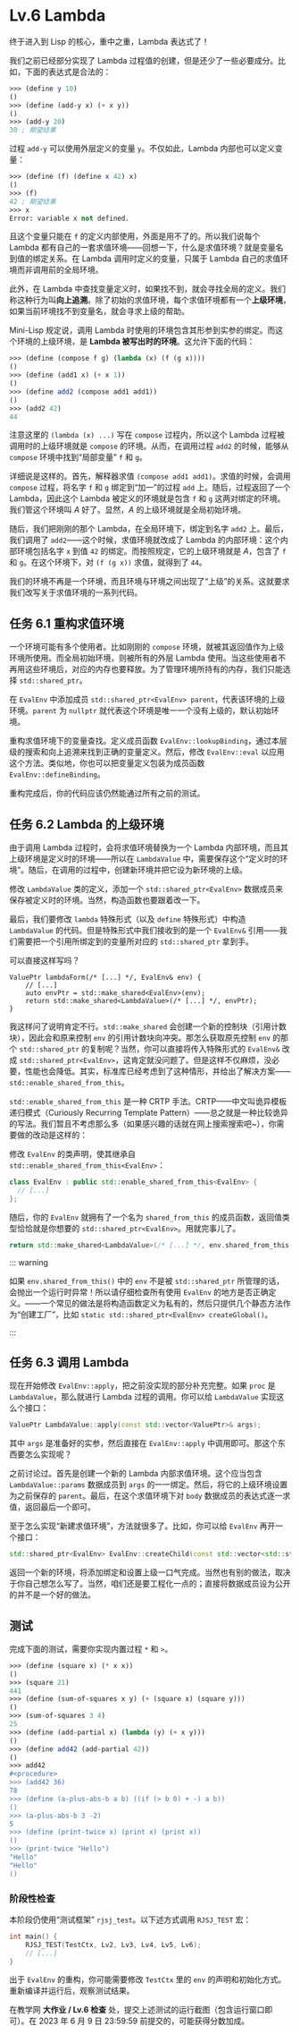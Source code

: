 # Lv.6 Lambda

终于进入到 Lisp 的核心，重中之重，Lambda 表达式了！

我们之前已经部分实现了 Lambda 过程值的创建，但是还少了一些必要成分。比如，下面的表达式是合法的：

```scheme
>>> (define y 10)
()
>>> (define (add-y x) (+ x y))
()
>>> (add-y 20)
30 ; 期望结果
```

过程 `add-y` 可以使用外层定义的变量 `y`。不仅如此，Lambda 内部也可以定义变量：

```scheme
>>> (define (f) (define x 42) x)
()
>>> (f)
42 ; 期望结果
>>> x
Error: variable x not defined.
```

且这个变量只能在 `f` 的定义内部使用，外面是用不了的。所以我们说每个 Lambda 都有自己的一套求值环境——回想一下，什么是求值环境？就是变量名到值的绑定关系。在 Lambda 调用时定义的变量，只属于 Lambda 自己的求值环境而非调用前的全局环境。

此外，在 Lambda 中查找变量定义时，如果找不到，就会寻找全局的定义。我们称这种行为叫**向上追溯**。除了初始的求值环境，每个求值环境都有一个**上级环境**，如果当前环境找不到变量名，就会寻求上级的帮助。

Mini-Lisp 规定说，调用 Lambda 时使用的环境包含其形参到实参的绑定。而这个环境的上级环境，是 **Lambda 被写出时的环境**。这允许下面的代码：

```scheme
>>> (define (compose f g) (lambda (x) (f (g x))))
()
>>> (define (add1 x) (+ x 1))
()
>>> (define add2 (compose add1 add1))
()
>>> (add2 42)
44
```

注意这里的 `(lambda (x) ...)` 写在 `compose` 过程内，所以这个 Lambda 过程被调用时的上级环境就是 `compose` 的环境。从而，在调用过程 `add2` 的时候，能够从 `compose` 环境中找到“局部变量” `f` 和 `g`。

详细说是这样的。首先，解释器求值 `(compose add1 add1)`。求值的时候，会调用 `compose` 过程，将名字 `f` 和 `g` 绑定到“加一”的过程 `add` 上。随后，过程返回了一个 Lambda，因此这个 Lambda 被定义的环境就是包含 `f` 和 `g` 这两对绑定的环境。我们管这个环境叫 *A* 好了。显然，*A* 的上级环境就是全局初始环境。

随后，我们把刚刚的那个 Lambda，在全局环境下，绑定到名字 `add2` 上。最后，我们调用了 `add2`——这个时候，求值环境就改成了 Lambda 的内部环境：这个内部环境包括名字 `x` 到值 `42` 的绑定。而按照规定，它的上级环境就是 *A*，包含了 `f` 和 `g`。在这个环境下，对 `(f (g x))` 求值，就得到了 `44`。

我们的环境不再是一个环境，而且环境与环境之间出现了“上级”的关系。这就要求我们改写关于求值环境的一系列代码。

## 任务 6.1 重构求值环境

一个环境可能有多个使用者。比如刚刚的 `compose` 环境，就被其返回值作为上级环境所使用。而全局初始环境，则被所有的外层 Lambda 使用。当这些使用者不再用这些环境后，对应的内存也要释放。为了管理环境所持有的内存，我们只能选择 `std::shared_ptr`。

在 `EvalEnv` 中添加成员 `std::shared_ptr<EvalEnv> parent`，代表该环境的上级环境。`parent` 为 `nullptr` 就代表这个环境是唯一一个没有上级的，默认初始环境。

重构求值环境下的变量查找。定义成员函数 `EvalEnv::lookupBinding`，通过本层级的搜索和向上追溯来找到正确的变量定义。然后，修改 `EvalEnv::eval` 以应用这个方法。类似地，你也可以把变量定义包装为成员函数 `EvalEnv::defineBinding`。

重构完成后，你的代码应该仍然能通过所有之前的测试。

## 任务 6.2 Lambda 的上级环境

由于调用 Lambda 过程时，会将求值环境替换为一个 Lambda 内部环境，而且其上级环境是定义时的环境——所以在 `LambdaValue` 中，需要保存这个“定义时的环境”。随后，在调用的过程中，创建新环境并把它设为新环境的上级。

修改 `LambdaValue` 类的定义，添加一个 `std::shared_ptr<EvalEnv>` 数据成员来保存被定义时的环境。当然，构造函数也要跟着改一下。

最后，我们要修改 `lambda` 特殊形式（以及 `define` 特殊形式）中构造 `LambdaValue` 的代码。但是特殊形式中我们接收到的是一个 `EvalEnv&` 引用——我们需要把一个引用所绑定到的变量所对应的 `std::shared_ptr` 拿到手。

可以直接这样写吗？
```cpp{3}
ValuePtr lambdaForm(/* [...] */, EvalEnv& env) {
    // [...]
    auto envPtr = std::make_shared<EvalEnv>(env);
    return std::make_shared<LambdaValue>(/* [...] */, envPtr);
}
```

我这样问了说明肯定不行。`std::make_shared` 会创建一个新的控制块（引用计数块），因此会和原来控制 `env` 的引用计数块向冲突。那怎么获取原先控制 `env` 的那个 `std::shared_ptr` 的复制呢？当然，你可以直接将传入特殊形式的 `EvalEnv&` 改成 `std::shared_ptr<EvalEnv>`，这肯定就没问题了。但是这样不仅麻烦，没必要，性能也会降低。其实，标准库已经考虑到了这种情形，并给出了解决方案——`std::enable_shared_from_this`。

`std::enable_shared_from_this` 是一种 CRTP 手法。CRTP——中文叫诡异模板递归模式（Curiously Recurring Template Pattern）——总之就是一种比较诡异的写法。我们暂且不考虑那么多（如果感兴趣的话就在网上搜索搜索吧~），你需要做的改动是这样的：

修改 `EvalEnv` 的类声明，使其继承自 `std::enable_shared_from_this<EvalEnv>`：
```cpp
class EvalEnv : public std::enable_shared_from_this<EvalEnv> {
  // [...]
};
```

随后，你的 `EvalEnv` 就拥有了一个名为 `shared_from_this` 的成员函数，返回值类型恰恰就是你想要的 `std::shared_ptr<EvalEnv>`。用就完事儿了。

```cpp
return std::make_shared<LambdaValue>(/* [...] */, env.shared_from_this());
```

::: warning

如果 `env.shared_from_this()` 中的 `env` 不是被 `std::shared_ptr` 所管理的话，会抛出一个运行时异常！所以请仔细检查所有使用 `EvalEnv` 的地方是否正确定义。——一个常见的做法是将构造函数定义为私有的，然后只提供几个静态方法作为“创建工厂”，比如 `static std::shared_ptr<EvalEnv> createGlobal()`。

:::

## 任务 6.3 调用 Lambda

现在开始修改 `EvalEnv::apply`，把之前没实现的部分补充完整。如果 `proc` 是 `LambdaValue`，那么就进行 Lambda 过程的调用。你可以给 `LambdaValue` 实现这么个接口：

```cpp
ValuePtr LambdaValue::apply(const std::vector<ValuePtr>& args);
```

其中 `args` 是准备好的实参，然后直接在 `EvalEnv::apply` 中调用即可。那这个东西要怎么实现呢？

之前讨论过。首先是创建一个新的 Lambda 内部求值环境。这个应当包含 `LambdaValue::params` 数据成员到 `args` 的一一绑定。然后，将它的上级环境设置为之前保存的 `parent`。最后，在这个求值环境下对 `body` 数据成员的表达式逐一求值，返回最后一个即可。

至于怎么实现“新建求值环境”，方法就很多了。比如，你可以给 `EvalEnv` 再开一个接口：

```cpp
std::shared_ptr<EvalEnv> EvalEnv::createChild(const std::vector<std::string>& params, const std::vector<ValuePtr>& args);
```

返回一个新的环境，将添加绑定和设置上级一口气完成。当然也有别的做法，取决于你自己想怎么写了。当然，咱们还是要工程化一点的；直接将数据成员设为公开的并不是一个好的做法。

## 测试

完成下面的测试，需要你实现内置过程 `*` 和 `>`。

```scheme
>>> (define (square x) (* x x))
()
>>> (square 21)
441
>>> (define (sum-of-squares x y) (+ (square x) (square y)))
()
>>> (sum-of-squares 3 4)
25
>>> (define (add-partial x) (lambda (y) (+ x y)))
()
>>> (define add42 (add-partial 42))
()
>>> add42
#<procedure>
>>> (add42 36)
78
>>> (define (a-plus-abs-b a b) ((if (> b 0) + -) a b))
()
>>> (a-plus-abs-b 3 -2)
5
>>> (define (print-twice x) (print x) (print x))
()
>>> (print-twice "Hello")
"Hello"
"Hello"
()
```

### 阶段性检查

本阶段仍使用“测试框架” `rjsj_test`。以下述方式调用 `RJSJ_TEST` 宏：

```cpp
int main() {
    RJSJ_TEST(TestCtx, Lv2, Lv3, Lv4, Lv5, Lv6);
    // [...]
}
```

出于 `EvalEnv` 的重构，你可能需要修改 `TestCtx` 里的 `env` 的声明和初始化方式。重新编译并运行后，观察测试结果。

在教学网 **大作业 / Lv.6 检查** 处，提交上述测试的运行截图（包含运行窗口即可）。在 2023 年 6 月 9 日 23:59:59 前提交的，可能获得分数加成。
